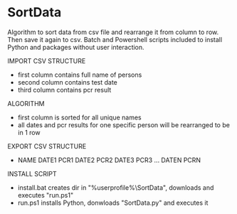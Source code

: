 # SortData

Algorithm to sort data from csv file and rearrange it from column to row. Then save it again to csv. Batch and Powershell scripts included to install Python and packages without user interaction.

IMPORT CSV STRUCTURE
- first column contains full name of persons
- second column contains test date
- third column contains pcr result

ALGORITHM
- first column is sorted for all unique names
- all dates and pcr results for one specific person will be rearranged to be in 1 row

EXPORT CSV STRUCTURE
- NAME DATE1 PCR1 DATE2 PCR2 DATE3 PCR3 ... DATEN PCRN

INSTALL SCRIPT
- install.bat creates dir in "%userprofile%\SortData", downloads and executes "run.ps1"
- run.ps1 installs Python, donwloads "SortData.py" and executes it
